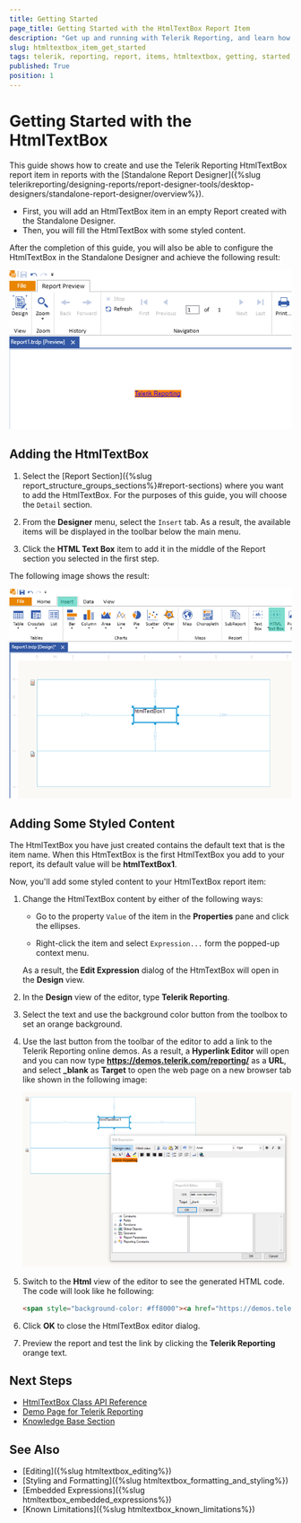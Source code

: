 ```yaml
---
title: Getting Started
page_title: Getting Started with the HtmlTextBox Report Item
description: "Get up and running with Telerik Reporting, and learn how to create, style, edit and preview the HtmlTextBox item in reports opened in the Report Designer."
slug: htmltextbox_item_get_started
tags: telerik, reporting, report, items, htmltextbox, getting, started, designer
published: True
position: 1
---
```


# Getting Started with the HtmlTextBox

This guide shows how to create and use the Telerik Reporting HtmlTextBox report item in reports with the [Standalone Report Designer]({%slug telerikreporting/designing-reports/report-designer-tools/desktop-designers/standalone-report-designer/overview%}).

- First, you will add an HtmlTextBox item in an empty Report created with the Standalone Designer.
- Then, you will fill the HtmlTextBox with some styled content.

After the completion of this guide, you will also be able to configure the HtmlTextBox in the Standalone Designer and achieve the following result:

![HtmlTextBox with link to Telerik Reporting online demos previewed in the Standalone Report Designer](images/HtmlTextBox-Preview.png)

## Adding the HtmlTextBox

1. Select the [Report Section]({%slug report_structure_groups_sections%}#report-sections) where you want to add the HtmlTextBox. For the purposes of this guide, you will choose the `Detail` section.

1. From the **Designer** menu, select the `Insert` tab. As a result, the available items will be displayed in the toolbar below the main menu.

1. Click the **HTML Text Box** item to add it in the middle of the Report section you selected in the first step.

The following image shows the result:

![Add the HtmlTextBox to the Detail section of an empty Report in the Standalone Report Designer](images/HtmlTextBox-Add.png)

## Adding Some Styled Content

The HtmlTextBox you have just created contains the default text that is the item name. When this HtmTextBox is the first HtmlTextBox you add to your report, its default value will be **htmlTextBox1**.

Now, you'll add some styled content to your HtmlTextBox report item:

1. Change the HtmlTextBox content by either of the following ways:

   - Go to the property `Value` of the item in the **Properties** pane and click the ellipses.

   - Right-click the item and select `Expression...` form the popped-up context menu.

   As a result, the **Edit Expression** dialog of the HtmTextBox will open in the **Design** view.

1. In the **Design** view of the editor, type **Telerik Reporting**.

1. Select the text and use the background color button from the toolbox to set an orange background.

1. Use the last button from the toolbar of the editor to add a link to the Telerik Reporting online demos. As a result, a **Hyperlink Editor** will open and you can now type **https://demos.telerik.com/reporting/** as a **URL**, and select **\_blank** as **Target** to open the web page on a new browser tab like shown in the following image:

   ![Add styled content with hyperlink to the HtmlTextBox with the Expression editor of the Report Designer](images/HtmlTextBox-ContentWithLink.png)

1. Switch to the **Html** view of the editor to see the generated HTML code. The code will look like he following:

   ```HTML
   <span style="background-color: #ff8000"><a href="https://demos.telerik.com/reporting/">Telerik Reporting</a></span>
   ```

1. Click **OK** to close the HtmlTextBox editor dialog.

1. Preview the report and test the link by clicking the **Telerik Reporting** orange text.

## Next Steps

- [HtmlTextBox Class API Reference](/api/telerik.reporting.htmltextbox)
- [Demo Page for Telerik Reporting](https://demos.telerik.com/reporting)
- [Knowledge Base Section](/knowledge-base)

## See Also

- [Editing]({%slug htmltextbox_editing%})
- [Styling and Formatting]({%slug htmltextbox_formatting_and_styling%})
- [Embedded Expressions]({%slug htmltextbox_embedded_expressions%})
- [Known Limitations]({%slug htmltextbox_known_limitations%})
